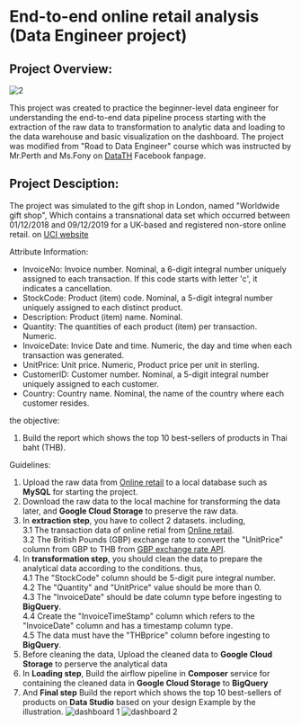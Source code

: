 # End-to-end online retail analysis (Data Engineer project)
## Project Overview:
![2](https://user-images.githubusercontent.com/95965281/192228627-8d2cb376-fd62-4be6-b53e-f43cbed202ff.jpg)

This project was created to practice the beginner-level data engineer for understanding the end-to-end data pipeline process starting with the extraction of the raw data to transformation to analytic data and loading to the data warehouse and basic visualization on the dashboard. The project was modified from "Road to Data Engineer" course which was instructed by Mr.Perth and Ms.Fony on [DataTH](https://www.facebook.com/datasciencechill) Facebook fanpage.

## Project Desciption:
The project was simulated to the gift shop in London, named "Worldwide gift shop", Which contains a transnational data set which occurred between 01/12/2018 and 09/12/2019 for a UK-based and registered non-store online retail. on [UCI website](https://archive.ics.uci.edu/ml/datasets/Online+Retail)

Attribute Information:
- InvoiceNo: Invoice number. Nominal, a 6-digit integral number uniquely assigned to each transaction. If this code starts with letter 'c', it indicates a cancellation.
- StockCode: Product (item) code. Nominal, a 5-digit integral number uniquely assigned to each distinct product.
- Description: Product (item) name. Nominal.
- Quantity: The quantities of each product (item) per transaction. Numeric.
- InvoiceDate: Invice Date and time. Numeric, the day and time when each transaction was generated.
- UnitPrice: Unit price. Numeric, Product price per unit in sterling.
- CustomerID: Customer number. Nominal, a 5-digit integral number uniquely assigned to each customer.
- Country: Country name. Nominal, the name of the country where each customer resides.

the objective:
1. Build the report which shows the top 10 best-sellers of products in Thai baht (THB).

Guidelines:
1. Upload the raw data from [Online retail](https://drive.google.com/file/d/1BYej-MzFBptFdbyCavLNCM5Kqy8B250k/view?usp=sharing) to a local database such as **MySQL** for starting the project.
2. Download the raw data to the local machine for transforming the data later, and **Google Cloud Storage** to preserve the raw data.
3. In **extraction step**, you have to collect 2 datasets. including, \
3.1 The transaction data of online retial from [Online retail](https://drive.google.com/file/d/1BYej-MzFBptFdbyCavLNCM5Kqy8B250k/view?usp=sharing). \
3.2 The British Pounds (GBP) exchange rate to convert the "UnitPrice" column from GBP to THB from [GBP exchange rate API](https://de-training-2020-7au6fmnprq-de.a.run.app/currency_gbp/all).
4. In **transformation step**, you should clean the data to prepare the analytical data according to the conditions. thus, \
4.1 The "StockCode" column should be 5-digit pure integral number. \
4.2 The "Quantity" and "UnitPrice" value should be more than 0. \
4.3 The "InvoiceDate" should be date column type before ingesting to **BigQuery**. \
4.4 Create the "InvoiceTimeStamp" column which refers to the "InvoiceDate" column and has a timestamp column type. \
4.5 The data must have the "THBprice" column before ingesting to **BigQuery**.
5. Before cleaning the data, Upload the cleaned data to **Google Cloud Storage** to perserve the analytical data
6. In **Loading step**, Build the airflow pipeline in **Composer** service for containing the cleaned data in **Google Cloud Storage** to **BigQuery**
7. And **Final step** Build the report which shows the top 10 best-sellers of products on **Data Studio** based on your design Example by the illustration.
![dashboard 1](https://user-images.githubusercontent.com/95965281/192213230-38c75d02-8377-44a7-bd64-5b094761500b.png) 
![dashboard 2](https://user-images.githubusercontent.com/95965281/192213298-571a0661-1400-4e9a-a45e-1a58d04b2c7a.png)













